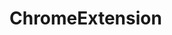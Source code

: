 # ChromeExtension

[logo]: https://github.com/Mange95L/ChromeExtension/blob/master/Extension.png "Logo Title Text 2"
